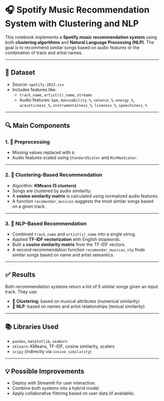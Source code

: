 # 🎧 Spotify Music Recommendation System with Clustering and NLP

This notebook implements a **Spotify music recommendation system** using both **clustering algorithms** and **Natural Language Processing (NLP)**. The goal is to recommend similar songs based on audio features or the combination of track and artist names.

---

## 🎼 Dataset

- Source: `spotify-2023.csv`
- Includes features like:
  - `track_name`, `artist(s)_name`, `streams`
  - Audio features: `bpm`, `danceability_%`, `valence_%`, `energy_%`, `acousticness_%`, `instrumentalness_%`, `liveness_%`, `speechiness_%`

---

## 🔍 Main Components

### 1. 🔧 Preprocessing
- Missing values replaced with `0`.
- Audio features scaled using `StandardScaler` and `MinMaxScaler`.

---

### 2. 🎯 Clustering-Based Recommendation
- Algorithm: **KMeans (5 clusters)**
- Songs are clustered by audio similarity.
- A **cosine similarity matrix** is calculated using normalized audio features.
- A function `recomendar_musicas` suggests the most similar songs based on a given track.

---

### 3. 🧠 NLP-Based Recommendation
- Combined `track_name` and `artist(s)_name` into a single string.
- Applied **TF-IDF vectorization** with English stopwords.
- Built a **cosine similarity matrix** from the TF-IDF vectors.
- A second recommendation function `recomendar_musicas_nlp` finds similar songs based on name and artist semantics.

---

## ✅ Results

Both recommendation systems return a list of 5 similar songs given an input track. They use:

- 🎵 **Clustering**: based on musical attributes (numerical similarity)
- 🧾 **NLP**: based on names and artist relationships (textual similarity)

---

## 📚 Libraries Used

- `pandas`, `matplotlib`, `seaborn`
- `sklearn`: KMeans, TF-IDF, cosine similarity, scalers
- `scipy` (indirectly via `cosine_similarity`)

---

## 💡 Possible Improvements

- Deploy with Streamlit for user interaction.
- Combine both systems into a hybrid model.
- Apply collaborative filtering based on user data (if available).

<!-- Achievement test -->
